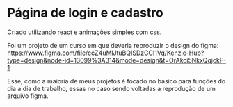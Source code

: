 # Página de login e cadastro

Criado utilizando react e animações simples com css.

Foi um projeto de um curso em que deveria reproduzir o design do figma: https://www.figma.com/file/ccZ4uMlJtuBQISDzCCI1Vq/Kenzie-Hub?type=design&node-id=13099%3A314&mode=design&t=OrAkci5NkxQqjckF-1

Esse, como a maioria de meus projetos é focado no básico para funções do dia a dia de trabalho, essas no caso sendo voltadas a reprodução de um arquivo figma.
